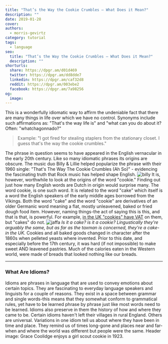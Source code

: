 ```yaml
---
title: "That’s the Way the Cookie Crumbles — What Does it Mean?"
description: ""
date: 2019-01-28
cover: 
authors:
  - morris-gevirtz
category: tutorial
tags:
  - language
seo:
  title: "That’s the Way the Cookie Crumbles — What Does it Mean?"
  description: ""
shorturls:
  share: https://dpgr.am/d01d469
  twitter: https://dpgr.am/dd8dde7
  linkedin: https://dpgr.am/caf32d8
  reddit: https://dpgr.am/003ebe2
  facebook: https://dpgr.am/7a98256
og:
  image: 
---
```


This is a wonderfully idiomatic way to affirm the undeniable fact that there are many things in life over which we have no control. Synonyms include such affirmations as: "That's the way life is" and "what can you do about it? Often: "whatchagonnado?"

> Example: "I got fired for stealing staplers from the stationary closet. I guess that's the way the cookie crumbles."

The phrase in question seems to have appeared in the English vernacular in the early 20th century. Like so many idiomatic phrases its origins are obscure. The music duo Billy & Lillie helped popularize the phrase with their 1960 single: "That's The Way The Cookie Crumbles (Ah So)" - evidencing the fascinating truth that Rock music has helped shape English. ![billy](/wp-content/uploads/2019/01/billy-lillie-ultra-original-sweden-ep_1_61e940590d3f1e7b9d43124bbcfd82d3.jpg) It is, however, worthwhile to look at the origins of the word "cookie." Finding out just how many English words are Dutch in origin would surprise many. The word cookie, is one such word. It is related to the word "cake" which itself is a word the English speakers of the early middle ages borrowed from the Vikings. Both the word "cake" and the word "cookie" are derivatives of an older Germanic word meaning a flat, mostly unleavened, baked or fried dough food item. However, naming things-the act of saying this is this, and that is that, is powerful. For example, [in the UK "cookies" have VAT](https://www.crunch.co.uk/knowledge/tax/cake-or-biscuit-vats-the-difference/) on them, but "cakes" do not. ![jaffa](/wp-content/uploads/2019/01/jaffa.jpg) _Is it a cake? is it a cookie? Lingustically they're arguably the same, but as far as the taxman is concerned, they're a cake-in the UK._ Cookies and all baked goods changed in character after the 1860s when pelleted yeasts where invented. Prior to this date, and especially before the 17th century, it was hard (if not impossible) to make sweet AND leavened pastries. Much of the calories eaten in the Western world, were made of breads that looked nothing like our breads.

* * *

### What Are Idioms?

Idioms are phrases in language that are used to convey emotions about certain topics. They are fascinating to everyday language speakers and linguists for a couple of reasons. They exist in a space between grammar and single words-this means that they somewhat conform to grammatical rules, yet have to be learned phrase by phrase just like most words need to be learned. Idioms also preserve in them the history of how and where they came to be. Certain idioms haven't left their villages in rural England. Others are universal. Variations in one idiom tell us about where they have been in time and place. They remind us of times long-gone and places near and far-when and where the world was different but people were the same. Header image: Grace Coolidge enjoys a girl scout cookie in 1923.
